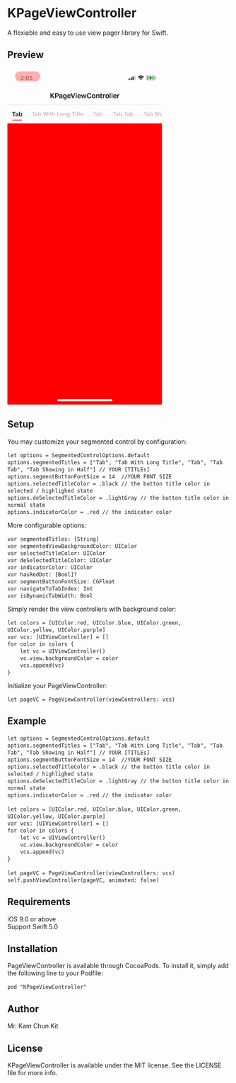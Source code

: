 # KPageViewController

A flexiable and easy to use view pager library for Swift.

## Preview
<img src="Screenshot/ezgif-4-2168d0e5043a.gif" width=350/>

## Setup
You may customize your segmented control by configuration:
```
let options = SegmentedControlOptions.default
options.segmentedTitles = ["Tab", "Tab With Long Title", "Tab", "Tab Tab", "Tab Showing in Half"] // YOUR [TITLEs]
options.segmentButtonFontSize = 14  //YOUR FONT SIZE
options.selectedTitleColor = .black // the button title color in selected / highlighed state
options.deSelectedTitleColor = .lightGray // the button title color in normal state
options.indicatorColor = .red // the indicator color
```

More configurable options:
```
var segmentedTitles: [String]
var segmentedViewBackgroundColor: UIColor
var selectedTitleColor: UIColor
var deSelectedTitleColor: UIColor
var indicatorColor: UIColor
var hasRedDot: [Bool]?
var segmentButtonFontSize: CGFloat
var navigateToTabIndex: Int
var isDynamicTabWidth: Bool
```

Simply render the view controllers with background color:
```
let colors = [UIColor.red, UIColor.blue, UIColor.green, UIColor.yellow, UIColor.purple]
var vcs: [UIViewController] = []
for color in colors {
    let vc = UIViewController()
    vc.view.backgroundColor = color
    vcs.append(vc)
}
```

Initialize your PageViewController:
```
let pageVC = PageViewController(viewControllers: vcs)
```

## Example
```
let options = SegmentedControlOptions.default
options.segmentedTitles = ["Tab", "Tab With Long Title", "Tab", "Tab Tab", "Tab Showing in Half"] // YOUR [TITLEs]
options.segmentButtonFontSize = 14  //YOUR FONT SIZE
options.selectedTitleColor = .black // the button title color in selected / highlighed state
options.deSelectedTitleColor = .lightGray // the button title color in normal state
options.indicatorColor = .red // the indicator color

let colors = [UIColor.red, UIColor.blue, UIColor.green, UIColor.yellow, UIColor.purple]
var vcs: [UIViewController] = []
for color in colors {
    let vc = UIViewController()
    vc.view.backgroundColor = color
    vcs.append(vc)
}

let pageVC = PageViewController(viewControllers: vcs)
self.pushViewController(pageVC, animated: false)
```

## Requirements
iOS 9.0 or above <br/>
Support Swift 5.0

## Installation
PageViewController is available through CocoaPods. To install it, simply add the following line to your Podfile:

```
pod "KPageViewController"
```

## Author
Mr. Kam Chun Kit

## License
KPageViewController is available under the MIT license. See the LICENSE file for more info.
